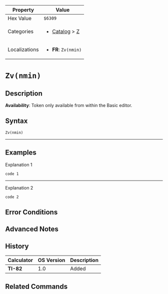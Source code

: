 | Property      | Value |
|---------------|-------|
| Hex Value     | `$6309`|
| Categories    | <ul><li>[Catalog](../categories/Catalog.md) > [Z](../categories/Catalog.md#Z)</li></ul> |
| Localizations | <ul><li><b>FR</b>: `Zv(nmin)`</li></ul> |

# `Zv(nmin)`

## Description



<b>Availability</b>: Token only available from within the Basic editor.

## Syntax
`Zv(nmin)`

<hr>

## Examples

Explanation 1
```ti-basic
code 1
```
---
Explanation 2
```ti-basic
code 2
```

## Error Conditions


## Advanced Notes


## History
| Calculator | OS Version | Description |
|------------|------------|-------------|
| <b>TI-82</b> | 1.0 | Added

## Related Commands

    